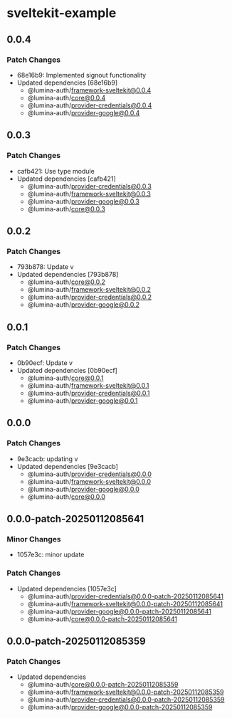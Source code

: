 # sveltekit-example

## 0.0.4

### Patch Changes

- 68e16b9: Implemented signout functionality
- Updated dependencies [68e16b9]
  - @lumina-auth/framework-sveltekit@0.0.4
  - @lumina-auth/core@0.0.4
  - @lumina-auth/provider-credentials@0.0.4
  - @lumina-auth/provider-google@0.0.4

## 0.0.3

### Patch Changes

- cafb421: Use type module
- Updated dependencies [cafb421]
  - @lumina-auth/provider-credentials@0.0.3
  - @lumina-auth/framework-sveltekit@0.0.3
  - @lumina-auth/provider-google@0.0.3
  - @lumina-auth/core@0.0.3

## 0.0.2

### Patch Changes

- 793b878: Update v
- Updated dependencies [793b878]
  - @lumina-auth/core@0.0.2
  - @lumina-auth/framework-sveltekit@0.0.2
  - @lumina-auth/provider-credentials@0.0.2
  - @lumina-auth/provider-google@0.0.2

## 0.0.1

### Patch Changes

- 0b90ecf: Update v
- Updated dependencies [0b90ecf]
  - @lumina-auth/core@0.0.1
  - @lumina-auth/framework-sveltekit@0.0.1
  - @lumina-auth/provider-credentials@0.0.1
  - @lumina-auth/provider-google@0.0.1

## 0.0.0

### Patch Changes

- 9e3cacb: updating v
- Updated dependencies [9e3cacb]
  - @lumina-auth/provider-credentials@0.0.0
  - @lumina-auth/framework-sveltekit@0.0.0
  - @lumina-auth/provider-google@0.0.0
  - @lumina-auth/core@0.0.0

## 0.0.0-patch-20250112085641

### Minor Changes

- 1057e3c: minor update

### Patch Changes

- Updated dependencies [1057e3c]
  - @lumina-auth/provider-credentials@0.0.0-patch-20250112085641
  - @lumina-auth/framework-sveltekit@0.0.0-patch-20250112085641
  - @lumina-auth/provider-google@0.0.0-patch-20250112085641
  - @lumina-auth/core@0.0.0-patch-20250112085641

## 0.0.0-patch-20250112085359

### Patch Changes

- Updated dependencies
  - @lumina-auth/core@0.0.0-patch-20250112085359
  - @lumina-auth/framework-sveltekit@0.0.0-patch-20250112085359
  - @lumina-auth/provider-credentials@0.0.0-patch-20250112085359
  - @lumina-auth/provider-google@0.0.0-patch-20250112085359
